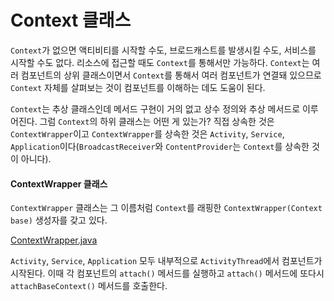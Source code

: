 # Context 클래스
`Context`가 없으면 액티비티를 시작할 수도, 브로드캐스트를 발생시킬 수도, 서비스를 시작할 수도 없다. 리소스에 접근할 때도 `Context`를 통해서만 가능하다. `Context`는 여러 컴포넌트의 상위 클래스이면서 `Context`를 통해서 여러 컴포넌트가 연결돼 있으므로 `Context` 자체를 살펴보는 것이 컴포넌트를 이해하는 데도 도움이 된다.

`Context`는 추상 클래스인데 메서드 구현이 거의 없고 상수 정의와 추상 메서드로 이루어진다. 그럼 `Context`의 하위 클래스는 어떤 게 있는가? 직접 상속한 것은 `ContextWrapper`이고 `ContextWrapper`를 상속한 것은 `Activity`, `Service`, `Application`이다(`BroadcastReceiver`와 `ContentProvider`는 `Context`를 상속한 것이 아니다).

#### ContextWrapper 클래스
`ContextWrapper` 클래스는 그 이름처럼 `Context`를 래핑한 `ContextWrapper(Context base)` 생성자를 갖고 있다.

[ContextWrapper.java](https://android.googlesource.com/platform/frameworks/base/+/master/core/java/android/content/ContextWrapper.java)

`Activity`, `Service`, `Application` 모두 내부적으로 `ActivityThread`에서 컴포넌트가 시작된다. 이때 각 컴포넌트의 `attach()` 메서드를 실행하고 `attach()` 메서드에 또다시 `attachBaseContext()` 메서드를 호출한다.
